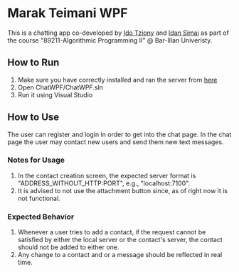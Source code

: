 # Marak Teimani WPF
This is a chatting app co-developed by [Ido Tziony](https://github.com/ghsumhubh) and [Idan Simai](https://github.com/idansi98) as part of the course "89211-Algorithmic Programming II" @ Bar-Illan Univeristy.


## How to Run  
1. Make sure you have correctly installed and ran the server from [here](https://github.com/idansi98/App/tree/UpdatedApi4)
2. Open ChatWPF/ChatWPF.sln
3. Run it using Visual Studio

## How to Use     
The user can register and login in order to get into the chat page.
In the chat page the user may contact new users and send them new text messages.


### Notes for Usage
1. In the contact creation screen, the expected server format is "ADDRESS_WITHOUT_HTTP:PORT", e.g., "localhost:7100".  
2. It is advised to not use the attachment button since, as of right now it is not functional.  


### Expected Behavior
1. Whenever a user tries to add a contact, if the request cannot be satisfied by either the local server or the contact's server, the contact should not be added to either one. 
2. Any change to a contact and or a message should be reflected in real time.








